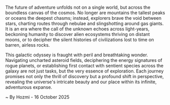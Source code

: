 
The future of adventure unfolds not on a single world, but across the boundless canvas of the cosmos. No longer are mountains the tallest peaks or oceans the deepest chasms; instead, explorers brave the void between stars, charting routes through nebulae and slingshotting around gas giants. It is an era where the call of the unknown echoes across light-years, beckoning humanity to discover alien ecosystems thriving on distant moons, or to decipher the silent histories of civilizations lost to time on barren, airless rocks.

This galactic odyssey is fraught with peril and breathtaking wonder. Navigating uncharted asteroid fields, deciphering the energy signatures of rogue planets, or establishing first contact with sentient species across the galaxy are not just tasks, but the very essence of exploration. Each journey promises not only the thrill of discovery but a profound shift in perspective, revealing the universe's intricate beauty and our place within its infinite, adventurous expanse.

~ By Hozmi - 16 October 2025
